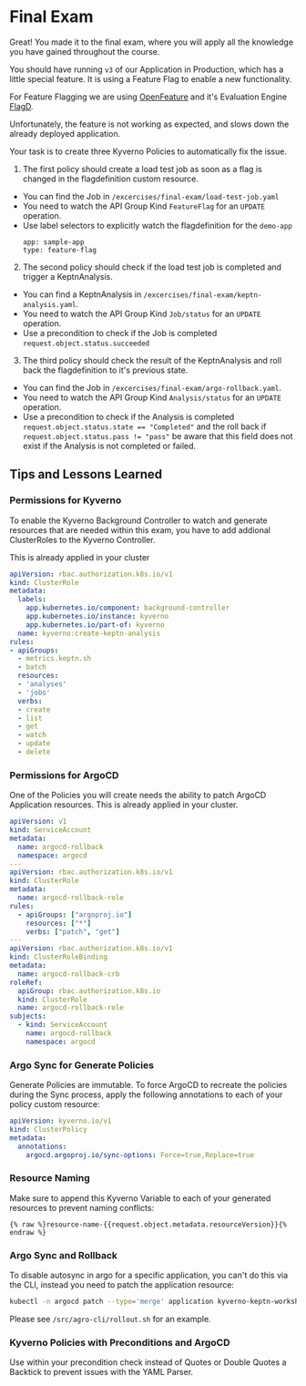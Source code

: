 # Final Exam

Great! You made it to the final exam, where you will apply all the knowledge you have gained throughout the course.

You should have running `v3` of our Application in Production, which has a little special feature. It is using a Feature Flag to enable a new functionality.

For Feature Flagging we are using [OpenFeature](https://openfeature.dev/) and it's Evaluation Engine [FlagD](https://flagd.dev/).

Unfortunately, the feature is not working as expected, and slows down the already deployed application.

Your task is to create three Kyverno Policies to automatically fix the issue.

1. The first policy should create a load test job as soon as a flag is changed in the flagdefinition custom resource.
  - You can find the Job in `/excercises/final-exam/load-test-job.yaml`
  - You need to watch the API Group Kind `FeatureFlag` for an `UPDATE` operation.
  - Use label selectors to explicitly watch the flagdefinition for the `demo-app`
    ```
    app: sample-app
    type: feature-flag
    ```

2. The second policy should check if the load test job is completed and trigger a KeptnAnalysis.
  - You can find a KeptnAnalysis in `/excercises/final-exam/keptn-analysis.yaml`.
  - You need to watch the API Group Kind `Job/status` for an `UPDATE` operation.
  - Use a precondition to check if the Job is completed `request.object.status.succeeded`


3. The third policy should check the result of the KeptnAnalysis and roll back the flagdefinition to it's previous state. 
  - You can find the Job in `/excercises/final-exam/argo-rollback.yaml`.
  - You need to watch the API Group Kind `Analysis/status` for an `UPDATE` operation.
  - Use a precondition to check if the Analysis is completed `request.object.status.state == "Completed"` and the roll back if  `request.object.status.pass != "pass"` be aware that this field does not exist if the Analysis is not completed or failed.

## Tips and Lessons Learned 

### Permissions for Kyverno

To enable the Kyverno Background Controller to watch and generate resources that are needed within this exam, you have to add addional ClusterRoles to the Kyverno Controller.

This is already applied in your cluster

```yaml
apiVersion: rbac.authorization.k8s.io/v1
kind: ClusterRole
metadata:
  labels:
    app.kubernetes.io/component: background-controller
    app.kubernetes.io/instance: kyverno
    app.kubernetes.io/part-of: kyverno
  name: kyverno:create-keptn-analysis
rules:
- apiGroups:
  - metrics.keptn.sh
  - batch
  resources:
  - 'analyses'
  - 'jobs'
  verbs:
  - create
  - list
  - get
  - watch
  - update
  - delete
```

### Permissions for ArgoCD

One of the Policies you will create needs the ability to patch ArgoCD Application resources. This is already applied in your cluster.

```yaml
apiVersion: v1
kind: ServiceAccount
metadata:
  name: argocd-rollback
  namespace: argocd
---
apiVersion: rbac.authorization.k8s.io/v1
kind: ClusterRole
metadata:
  name: argocd-rollback-role
rules:
  - apiGroups: ["argoproj.io"]
    resources: ["*"]
    verbs: ["patch", "get"]
---
apiVersion: rbac.authorization.k8s.io/v1
kind: ClusterRoleBinding
metadata:
  name: argocd-rollback-crb
roleRef:
  apiGroup: rbac.authorization.k8s.io
  kind: ClusterRole
  name: argocd-rollback-role
subjects:
  - kind: ServiceAccount
    name: argocd-rollback
    namespace: argocd
```

### Argo Sync for Generate Policies

Generate Policies are immutable. To force ArgoCD to recreate the policies during the Sync process, apply the following annotations to each of your policy custom resource:

```yaml
apiVersion: kyverno.io/v1
kind: ClusterPolicy
metadata:
  annotations:
    argocd.argoproj.io/sync-options: Force=true,Replace=true
```

### Resource Naming

Make sure to append this Kyverno Variable to each of your generated resources to prevent naming conflicts:

```
{% raw %}resource-name-{{request.object.metadata.resourceVersion}}{% endraw %}
```

### Argo Sync and Rollback

To disable autosync in argo for a specific application, you can't do this via the CLI, instead you need to patch the application resource:

```bash
kubectl -n argocd patch --type='merge' application kyverno-keptn-workshop -p "{\"spec\":{\"syncPolicy\":null}}"
```

Please see `/src/agro-cli/rollout.sh` for an example.

### Kyverno Policies with Preconditions and ArgoCD

Use within your precondition check instead of Quotes or Double Quotes a Backtick to prevent issues with the YAML Parser.

